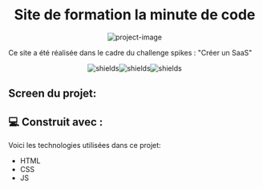 <h1 align="center" id="title">Site de formation la minute de code</h1>

<p align="center"><img src="https://socialify.git.ci/thomaslekieffre/Challenge spikes SaaS/image?font=Source%20Code%20Pro&amp;language=1&amp;name=1&amp;owner=1&amp;pattern=Signal&amp;theme=Dark" alt="project-image"></p>

<p id="description">Ce site a été réalisée dans le cadre du challenge spikes  : "Créer un SaaS"</p>

<p align="center"><img src="https://img.shields.io/badge/HTML5-E34F26?style=for-the-badge&amp;logo=html5&amp;logoColor=white" alt="shields"><img src="https://img.shields.io/badge/CSS3-1572B6?style=for-the-badge&amp;logo=css3&amp;logoColor=white" alt="shields"><img src="https://img.shields.io/badge/JavaScript-F7DF1E?style=for-the-badge&amp;logo=JavaScript&amp;logoColor=white" alt="shields"></p>

<h2>Screen du projet:</h2>


  
<h2>💻 Construit avec :</h2>

Voici les technologies utilisées dans ce projet:

*   HTML
*   CSS
*   JS
